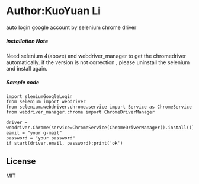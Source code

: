 # Author:KuoYuan Li 
auto login google account by selenium chrome driver 
##### installation Note 
Need selenium 4(above) and webdriver_manager to get the chromedriver automatically. 
if the version is not correction , please uninstall the selenium and install again. 
##### Sample code
```
import sleniumGoogleLogin
from selenium import webdriver
from selenium.webdriver.chrome.service import Service as ChromeService
from webdriver_manager.chrome import ChromeDriverManager

driver = webdriver.Chrome(service=ChromeService(ChromeDriverManager().install()))
eamil = "your g-mail"
password = "your password"
if start(driver,email, password):print('ok')
```



License
----

MIT
